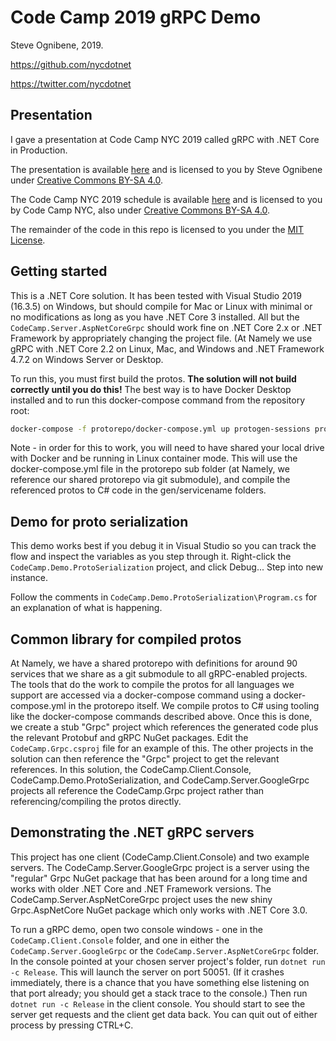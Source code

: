 # Code Camp 2019 gRPC Demo

Steve Ognibene, 2019.

https://github.com/nycdotnet

https://twitter.com/nycdotnet

## Presentation

I gave a presentation at Code Camp NYC 2019 called gRPC with .NET Core in Production.

The presentation is available [here](https://github.com/nycdotnet/CodeCamp2019/blob/master/Presentation/gRPC%20with%20.NET%20Core%20in%20prod%20-%20CodeCamp.pptx) and is licensed to you by Steve Ognibene under [Creative Commons BY-SA 4.0](https://creativecommons.org/licenses/by-sa/4.0/).

The Code Camp NYC 2019 schedule is available [here](CodeCamp.Data/sessions.csv) and is licensed to you by Code Camp NYC, also under [Creative Commons BY-SA 4.0](https://creativecommons.org/licenses/by-sa/4.0/).

The remainder of the code in this repo is licensed to you under the [MIT License](LICENSE.MD).


## Getting started

This is a .NET Core solution.  It has been tested with Visual Studio 2019 (16.3.5) on Windows, but should compile for Mac or Linux with minimal or no modifications as long as you have .NET Core 3 installed.  All but the `CodeCamp.Server.AspNetCoreGrpc` should work fine on .NET Core 2.x or .NET Framework by appropriately changing the project file.  (At Namely we use gRPC with .NET Core 2.2 on Linux, Mac, and Windows and .NET Framework 4.7.2 on Windows Server or Desktop.

To run this, you must first build the protos.  **The solution will not build correctly until you do this!**  The best way is to have Docker Desktop installed and to run this docker-compose command from the repository root:

```bash
docker-compose -f protorepo/docker-compose.yml up protogen-sessions protogen-feedback
```

Note - in order for this to work, you will need to have shared your local drive with Docker and be running in Linux container mode.  This will use the docker-compose.yml file in the protorepo sub folder (at Namely, we reference our shared protorepo via git submodule), and compile the referenced protos to C# code in the gen/servicename folders.  

## Demo for proto serialization

This demo works best if you debug it in Visual Studio so you can track the flow and inspect the variables as you step through it.  Right-click the `CodeCamp.Demo.ProtoSerialization` project, and click Debug... Step into new instance.

Follow the comments in `CodeCamp.Demo.ProtoSerialization\Program.cs` for an explanation of what is happening.

## Common library for compiled protos

At Namely, we have a shared protorepo with definitions for around 90 services that we share as a git submodule to all gRPC-enabled projects.  The tools that do the work to compile the protos for all languages we support are accessed via a docker-compose command using a docker-compose.yml in the protorepo itself.  We compile protos to C# using tooling like the docker-compose commands described above.  Once this is done, we create a stub "Grpc" project which references the generated code plus the relevant Protobuf and gRPC NuGet packages.  Edit the `CodeCamp.Grpc.csproj` file for an example of this.  The other projects in the solution can then reference the "Grpc" project to get the relevant references.  In this solution, the CodeCamp.Client.Console, CodeCamp.Demo.ProtoSerialization, and CodeCamp.Server.GoogleGrpc projects all reference the CodeCamp.Grpc project rather than referencing/compiling the protos directly.

## Demonstrating the .NET gRPC servers

This project has one client (CodeCamp.Client.Console) and two example servers.  The CodeCamp.Server.GoogleGrpc project is a server using the "regular" Grpc NuGet package that has been around for a long time and works with older .NET Core and .NET Framework versions.  The CodeCamp.Server.AspNetCoreGrpc project uses the new shiny Grpc.AspNetCore NuGet package which only works with .NET Core 3.0.

To run a gRPC demo, open two console windows - one in the `CodeCamp.Client.Console` folder, and one in either the `CodeCamp.Server.GoogleGrpc` or the `CodeCamp.Server.AspNetCoreGrpc` folder.  In the console pointed at your chosen server project's folder, run `dotnet run -c Release`.  This will launch the server on port 50051.  (If it crashes immediately, there is a chance that you have something else listening on that port already; you should get a stack trace to the console.)  Then run `dotnet run -c Release` in the client console.  You should start to see the server get requests and the client get data back.  You can quit out of either process by pressing CTRL+C.
